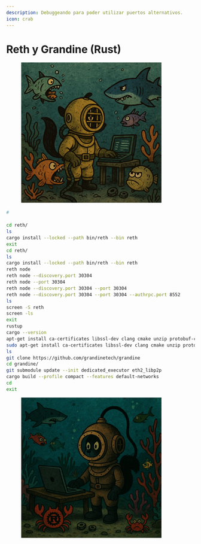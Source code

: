 ```yaml
---
description: Debuggeando para poder utilizar puertos alternativos.
icon: crab
---
```


# Reth y Grandine (Rust)

<figure><img src="../.gitbook/assets/image (1) (1) (1) (1) (1) (1).png" alt="" width="375"><figcaption></figcaption></figure>

```bash
# 

cd reth/
ls
cargo install --locked --path bin/reth --bin reth
exit
cd reth/
ls
cargo install --locked --path bin/reth --bin reth
reth node
reth node --discovery.port 30304
reth node --port 30304
reth node --discovery.port 30304 --port 30304
reth node --discovery.port 30304 --port 30304 --authrpc.port 8552
ls
screen -S reth
screen -ls
exit
rustup
cargo --version
apt-get install ca-certificates libssl-dev clang cmake unzip protobuf-compiler libz-dev
sudo apt-get install ca-certificates libssl-dev clang cmake unzip protobuf-compiler libz-dev
ls
git clone https://github.com/grandinetech/grandine
cd grandine/
git submodule update --init dedicated_executor eth2_libp2p
cargo build --profile compact --features default-networks
cd
exit
```

<figure><img src="../.gitbook/assets/image (1) (1) (1) (1) (1) (1) (1).png" alt="" width="375"><figcaption></figcaption></figure>

